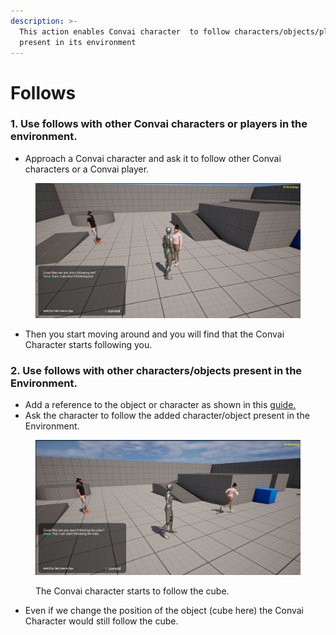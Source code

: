 ```yaml
---
description: >-
  This action enables Convai character  to follow characters/objects/players
  present in its environment
---
```


# Follows

### 1. Use follows with other Convai characters or players in the environment.&#x20;

* Approach a Convai character and ask it to follow other Convai characters or a Convai player.&#x20;

<figure><img src="../../../../../.gitbook/assets/image (21) (1) (1).png" alt=""><figcaption></figcaption></figure>

* Then you start moving around and you will find that the Convai Character starts following you.&#x20;

### 2. Use follows with other characters/objects present in the Environment.&#x20;

* Add a reference to the object or character as shown in this [guide.](moves-to.md#2.-use-moves-to-with-other-objects-present-in-environment.)&#x20;
* Ask the character to follow the added character/object present in the Environment.&#x20;

<figure><img src="../../../../../.gitbook/assets/image (22) (1) (1).png" alt=""><figcaption><p>The Convai character starts to follow the cube. </p></figcaption></figure>

* Even if we change the position of the object (cube here)  the Convai Character would still follow the cube.&#x20;
